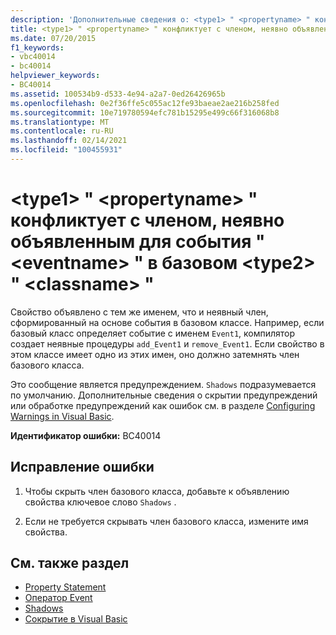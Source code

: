 ```yaml
---
description: 'Дополнительные сведения о: <type1> " <propertyname> " конфликтует с членом, неявно объявленным для события " <eventname> " в базовом <type2> " <classname> "'
title: <type1> " <propertyname> " конфликтует с членом, неявно объявленным для события " <eventname> " в базовом <type2> " <classname> "
ms.date: 07/20/2015
f1_keywords:
- vbc40014
- bc40014
helpviewer_keywords:
- BC40014
ms.assetid: 100534b9-d533-4e94-a2a7-0ed26426965b
ms.openlocfilehash: 0e2f36ffe5c055ac12fe93baeae2ae216b258fed
ms.sourcegitcommit: 10e719780594efc781b15295e499c66f316068b8
ms.translationtype: MT
ms.contentlocale: ru-RU
ms.lasthandoff: 02/14/2021
ms.locfileid: "100455931"
---
```

# <a name="type1-propertyname-conflicts-with-a-member-implicitly-declared-for-event-eventname-in-the-base-type2-classname"></a>\<type1> " \<propertyname> " конфликтует с членом, неявно объявленным для события " \<eventname> " в базовом \<type2> " \<classname> "

Свойство объявлено с тем же именем, что и неявный член, сформированный на основе события в базовом классе. Например, если базовый класс определяет событие с именем `Event1`, компилятор создает неявные процедуры `add_Event1` и `remove_Event1`. Если свойство в этом классе имеет одно из этих имен, оно должно затемнять член базового класса.  
  
 Это сообщение является предупреждением. `Shadows` подразумевается по умолчанию. Дополнительные сведения о скрытии предупреждений или обработке предупреждений как ошибок см. в разделе [Configuring Warnings in Visual Basic](/visualstudio/ide/configuring-warnings-in-visual-basic).  
  
 **Идентификатор ошибки:** BC40014  
  
## <a name="to-correct-this-error"></a>Исправление ошибки  
  
1. Чтобы скрыть член базового класса, добавьте к объявлению свойства ключевое слово `Shadows` .  
  
2. Если не требуется скрывать член базового класса, измените имя свойства.  
  
## <a name="see-also"></a>См. также раздел

- [Property Statement](../language-reference/statements/property-statement.md)
- [Оператор Event](../language-reference/statements/event-statement.md)
- [Shadows](../language-reference/modifiers/shadows.md)
- [Сокрытие в Visual Basic](../programming-guide/language-features/declared-elements/shadowing.md)
